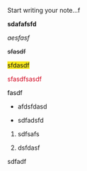 <p>Start writing your note...f</p><p></p><p></p><p><strong>sdafafsfd</strong></p><p><em>aesfasf</em></p><p><s class="editor-strike">sfasdf</s></p><p></p><p></p><p><mark class="editor-highlight" data-color="#f8e71c" style="background-color: #f8e71c; color: inherit">sfdasdf</mark></p><p></p><p><span style="color: #d0021b"><mark class="editor-highlight" data-color="#ffffff" style="background-color: #ffffff; color: inherit">sfasdfsasdf</mark></span></p><p></p><p><span style="color: #000000"><mark class="editor-highlight" data-color="#ffffff" style="background-color: #ffffff; color: inherit">fasdf</mark></span></p><p></p><ul class="bullet-list"><li class="list-item"><p>afdsfdasd</p></li><li class="list-item"><p>sdfadsfd</p></li></ul><p></p><ol class="ordered-list"><li class="list-item"><p>sdfsafs</p></li><li class="list-item"><p>dsfdasf</p></li></ol><p></p><p>sdfadf</p><p></p><p></p><p></p><p></p>